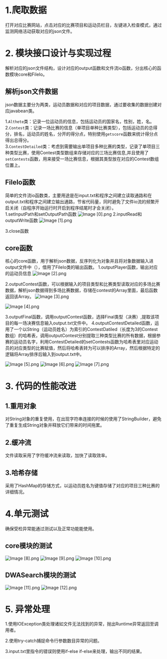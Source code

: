# 1.爬取数据
打开对应比赛网站，点击对应的比赛项目和运动员栏目，左键进入检查模式，通过监测网络活动获取对应的json文件。



# 2. 模块接口设计与实现过程
解析对应的json文件结构，设计对应的output函数和文件流io函数，分出核心的函数模块core和FileIo。

## 解析json文件数据

json数据主要分为两类，运动员数据和对应的项目数据，通过要收集的数据创建对应javabean类。

1.``Althete``类：记录一位运动员的信息，包括运动员的国家名，性别，姓，名。<br />
2.``Contest``类：记录一场比赛的信息（单项目单种比赛类型），包括运动员的总得分，排名，运动员的姓名，分开的得分点，特别使用``getscore``函数来统计得分点得出总得分。<br />
3.``ContestDetailed``类：考虑到需要输出单项目多种比赛的类型，记录了单项目三种类型比赛，使用Contest类型数组来存储对应的三场比赛信息,并且使用了``setContests``函数，用来接受一场比赛信息，根据其类型放在对应的Contest数组位置上。



## FileIo函数

简单的文件流io函数类，主要用途是在input.txt和程序之间建立读取通路和在output.txt和程序之间建立输出通路，节省代码量，同时避免了文件io流的频繁开启关闭（自程序开始运行时开启到程序结尾时才会关闭）。<br />
1.setInputPath和setOutputPath函数
![Image [0].png](pic/Image%20[0].png)
2.inputRead和outputWrite函数
![Image [1].png](pic/Image%20[1].png)

3.close函数

## core函数

核心的core函数，用于解析json数据，反序列化为对象并且将对象数据输入进output文件中（），借用了FileIo类的输出函数。
1.outputPlayer函数，输出对应的运动员信息
![Image [2].png](pic/Image%20[2].png)

2.outputContest函数，可以根据输入的项目类型和比赛类型读取对应的多场比赛数据，解析json数据得到多场比赛数据，存储在contest的Array里面，最后函数返回该Array。
![Image [3].png](pic/Image%20[3].png)

![Image [4].png](pic/Image%20[4].png)

3.outputFinal函数，调用outputContest函数，选择Final类型（决赛）,提取该项目的每一场决赛信息输入output.txt文件中。
4.outputContestDetailed函数，运用了一个以String（运动员姓名）为索引的ContestDatiled（长度为3的Contest数组）的哈希表，调用outputContest分别提取三种类型比赛的所有数据，根据参赛的运动员名字，利用ContestDetailed的setContests函数为哈希表里对应运动员的对应类型的比赛赋值，然后将哈希表转为可以排序的Array，然后根据特定的逻辑将Array排序后输入到output.txt中。

![Image [5].png](pic/Image%20[5].png)
![Image [6].png](pic/Image%20[6].png)
![Image [7].png](pic/Image%20[7].png)

# 3. 代码的性能改进

## 1.重用对象
对String对象的重复使用，在出现字符串连接的时候的使用了StringBuilder，避免了重复生成String对象并释放它们带来的时间拖累。

## 2.缓冲流
文件读取采用了字符缓冲流来读取，加快了读取效率。

## 3.哈希存储
采用了HashMap的存储方式，以运动员姓名为键值存储了对应的项目三种比赛的详细情况。

# 4.单元测试

确保受检异常能通过测试以及正常功能能使用。

## core模块的测试

![Image [8].png](pic/Image%20[8].png)
![Image [9].png](pic/Image%20[9].png)
![Image [10].png](pic/Image%20[10].png)

## DWASearch模块的测试

![Image [11].png](pic/Image%20[9].png)
![Image [12].png](pic/Image%20[10].png)

# 5. 异常处理

1.使用IOException类处理诸如文件无法找到的异常，抛出Runtime异常返回至调用者。

2.使用try-catch捕捉命令行参数数目异常的问题。

3.input.txt里指令的错误则使用if-else if-else来处理，输出不同的结果。


